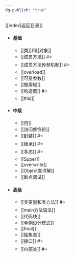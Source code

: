 ```yaml
---
dg-publish: "true"
---
```

[[index|返回目录]]

- #### 基础
	- [[类]]和[[对象]]  
	- [[成员方法]] #⭐️ 
	- [[成员方法传参机制]] #⭐️ 
	- [[overload]] 
	- [[可变参数]] 
	- [[做用域]] 
	- [[构造器]] #⭐️ 
	- [[this]] 
- #### 中级
	- [[包]] 
	- [[访问修饰符]] 
	- [[封装]] #⭐️ 
	- [[继承]] #⭐️ 
	- [[多态]] #⭐️ 
	- [[Super]] 
	- [[overwrite]] 
	- [[Object类详解]] 
	- [[断点调试]] 
- #### 高级 
	- [[类变量和类方法]] #⭐️ 
	- [[main方法语法]] 
	- [[代码块]] 
	- [[单例设计模式]] 
	- [[final]] 
	- [[抽象类]] 
	- [[接口]] #⭐️ 
	- [[内部类]] #⭐️ 
